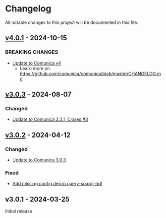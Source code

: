 # Changelog
All notable changes to this project will be documented in this file.

<a name="v4.0.1"></a>
## [v4.0.1](https://github.com/comunica/comunica-feature-hdt/compare/v3.0.3...v4.0.1) - 2024-10-15

### BREAKING CHANGES
* [Update to Comunica v4](https://github.com/comunica/comunica-feature-hdt/commit/164087356698e9a3bcb22cc07170a2e7868dc5c0)
  * Learn more on https://github.com/comunica/comunica/blob/master/CHANGELOG.md

<a name="v3.0.3"></a>
## [v3.0.3](https://github.com/comunica/comunica-feature-hdt/compare/v3.0.2...v3.0.3) - 2024-08-07

### Changed
* [Update to Comunica 3.2.1, Closes #3](https://github.com/comunica/comunica-feature-hdt/commit/5f8cbf3ece355e0bf09304ce9edef0b36d0169db)

<a name="v3.0.2"></a>
## [v3.0.2](https://github.com/comunica/comunica-feature-hdt/compare/v3.0.1...v3.0.2) - 2024-04-12

### Changed
* [Update to Comunica 3.0.3](https://github.com/comunica/comunica-feature-hdt/commit/c2e3638fac729cb97c286949a016491409aea46d)

### Fixed
* [Add missing config dep in query-sparql-hdt](https://github.com/comunica/comunica-feature-hdt/commit/2bd648520373293c413b6e5bc11337a6334a0d7e)

<a name="v3.0.1"></a>
## v3.0.1 - 2024-03-25

Initial release
